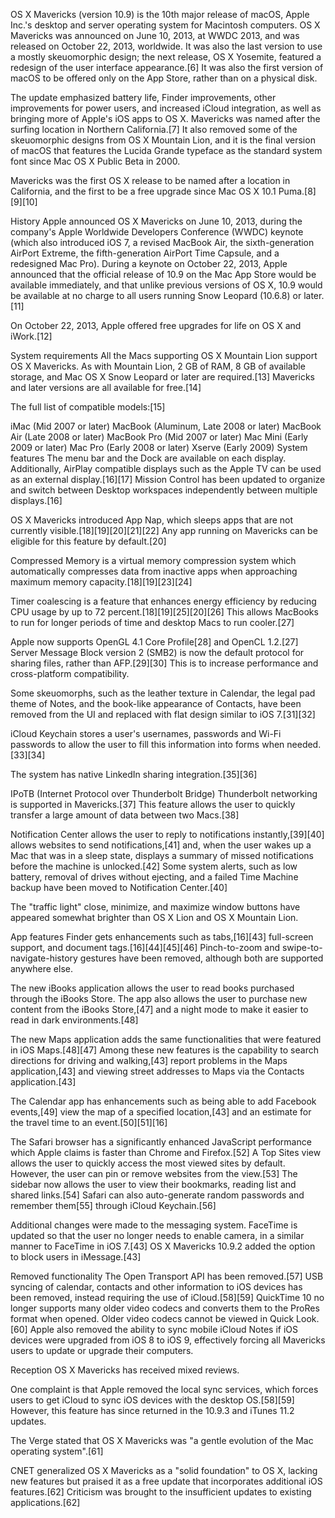 OS X Mavericks (version 10.9) is the 10th major release of macOS, Apple Inc.'s desktop and server operating system for Macintosh computers. OS X Mavericks was announced on June 10, 2013, at WWDC 2013, and was released on October 22, 2013, worldwide. It was also the last version to use a mostly skeuomorphic design; the next release, OS X Yosemite, featured a redesign of the user interface appearance.[6] It was also the first version of macOS to be offered only on the App Store, rather than on a physical disk.

The update emphasized battery life, Finder improvements, other improvements for power users, and increased iCloud integration, as well as bringing more of Apple's iOS apps to OS X. Mavericks was named after the surfing location in Northern California.[7] It also removed some of the skeuomorphic designs from OS X Mountain Lion, and it is the final version of macOS that features the Lucida Grande typeface as the standard system font since Mac OS X Public Beta in 2000.

Mavericks was the first OS X release to be named after a location in California, and the first to be a free upgrade since Mac OS X 10.1 Puma.[8][9][10]

History
Apple announced OS X Mavericks on June 10, 2013, during the company's Apple Worldwide Developers Conference (WWDC) keynote (which also introduced iOS 7, a revised MacBook Air, the sixth-generation AirPort Extreme, the fifth-generation AirPort Time Capsule, and a redesigned Mac Pro). During a keynote on October 22, 2013, Apple announced that the official release of 10.9 on the Mac App Store would be available immediately, and that unlike previous versions of OS X, 10.9 would be available at no charge to all users running Snow Leopard (10.6.8) or later.[11]

On October 22, 2013, Apple offered free upgrades for life on OS X and iWork.[12]

System requirements
All the Macs supporting OS X Mountain Lion support OS X Mavericks. As with Mountain Lion, 2 GB of RAM, 8 GB of available storage, and Mac OS X Snow Leopard or later are required.[13] Mavericks and later versions are all available for free.[14]

The full list of compatible models:[15]

iMac (Mid 2007 or later)
MacBook (Aluminum, Late 2008 or later)
MacBook Air (Late 2008 or later)
MacBook Pro (Mid 2007 or later)
Mac Mini (Early 2009 or later)
Mac Pro (Early 2008 or later)
Xserve (Early 2009)
System features
The menu bar and the Dock are available on each display. Additionally, AirPlay compatible displays such as the Apple TV can be used as an external display.[16][17] Mission Control has been updated to organize and switch between Desktop workspaces independently between multiple displays.[16]

OS X Mavericks introduced App Nap, which sleeps apps that are not currently visible.[18][19][20][21][22] Any app running on Mavericks can be eligible for this feature by default.[20]

Compressed Memory is a virtual memory compression system which automatically compresses data from inactive apps when approaching maximum memory capacity.[18][19][23][24]

Timer coalescing is a feature that enhances energy efficiency by reducing CPU usage by up to 72 percent.[18][19][25][20][26] This allows MacBooks to run for longer periods of time and desktop Macs to run cooler.[27]

Apple now supports OpenGL 4.1 Core Profile[28] and OpenCL 1.2.[27] Server Message Block version 2 (SMB2) is now the default protocol for sharing files, rather than AFP.[29][30] This is to increase performance and cross-platform compatibility.

Some skeuomorphs, such as the leather texture in Calendar, the legal pad theme of Notes, and the book-like appearance of Contacts, have been removed from the UI and replaced with flat design similar to iOS 7.[31][32]

iCloud Keychain stores a user's usernames, passwords and Wi-Fi passwords to allow the user to fill this information into forms when needed.[33][34]

The system has native LinkedIn sharing integration.[35][36]

IPoTB (Internet Protocol over Thunderbolt Bridge) Thunderbolt networking is supported in Mavericks.[37] This feature allows the user to quickly transfer a large amount of data between two Macs.[38]

Notification Center allows the user to reply to notifications instantly,[39][40] allows websites to send notifications,[41] and, when the user wakes up a Mac that was in a sleep state, displays a summary of missed notifications before the machine is unlocked.[42] Some system alerts, such as low battery, removal of drives without ejecting, and a failed Time Machine backup have been moved to Notification Center.[40]

The "traffic light" close, minimize, and maximize window buttons have appeared somewhat brighter than OS X Lion and OS X Mountain Lion.

App features
Finder gets enhancements such as tabs,[16][43] full-screen support, and document tags.[16][44][45][46] Pinch-to-zoom and swipe-to-navigate-history gestures have been removed, although both are supported anywhere else.

The new iBooks application allows the user to read books purchased through the iBooks Store. The app also allows the user to purchase new content from the iBooks Store,[47] and a night mode to make it easier to read in dark environments.[48]

The new Maps application adds the same functionalities that were featured in iOS Maps.[48][47] Among these new features is the capability to search directions for driving and walking,[43] report problems in the Maps application,[43] and viewing street addresses to Maps via the Contacts application.[43]

The Calendar app has enhancements such as being able to add Facebook events,[49] view the map of a specified location,[43] and an estimate for the travel time to an event.[50][51][16]

The Safari browser has a significantly enhanced JavaScript performance which Apple claims is faster than Chrome and Firefox.[52] A Top Sites view allows the user to quickly access the most viewed sites by default. However, the user can pin or remove websites from the view.[53] The sidebar now allows the user to view their bookmarks, reading list and shared links.[54] Safari can also auto-generate random passwords and remember them[55] through iCloud Keychain.[56]

Additional changes were made to the messaging system. FaceTime is updated so that the user no longer needs to enable camera, in a similar manner to FaceTime in iOS 7.[43] OS X Mavericks 10.9.2 added the option to block users in iMessage.[43]

Removed functionality
The Open Transport API has been removed.[57] USB syncing of calendar, contacts and other information to iOS devices has been removed, instead requiring the use of iCloud.[58][59] QuickTime 10 no longer supports many older video codecs and converts them to the ProRes format when opened. Older video codecs cannot be viewed in Quick Look.[60] Apple also removed the ability to sync mobile iCloud Notes if iOS devices were upgraded from iOS 8 to iOS 9, effectively forcing all Mavericks users to update or upgrade their computers.

Reception
OS X Mavericks has received mixed reviews.

One complaint is that Apple removed the local sync services, which forces users to get iCloud to sync iOS devices with the desktop OS.[58][59] However, this feature has since returned in the 10.9.3 and iTunes 11.2 updates.

The Verge stated that OS X Mavericks was "a gentle evolution of the Mac operating system".[61]

CNET generalized OS X Mavericks as a "solid foundation" to OS X, lacking new features but praised it as a free update that incorporates additional iOS features.[62] Criticism was brought to the insufficient updates to existing applications.[62]
